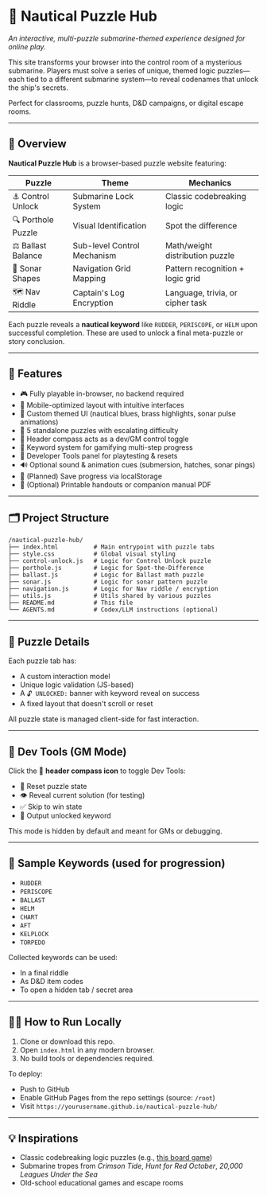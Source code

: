 # 🧭 Nautical Puzzle Hub

_An interactive, multi-puzzle submarine-themed experience designed for online play._

This site transforms your browser into the control room of a mysterious submarine. Players must solve a series of unique, themed logic puzzles—each tied to a different submarine system—to reveal codenames that unlock the ship's secrets.

Perfect for classrooms, puzzle hunts, D&D campaigns, or digital escape rooms.

---

## 🌊 Overview

**Nautical Puzzle Hub** is a browser-based puzzle website featuring:

| Puzzle                | Theme                       | Mechanics                       |
|----------------------|-----------------------------|----------------------------------|
| ⚓ Control Unlock     | Submarine Lock System       | Classic codebreaking logic       |
| 🔍 Porthole Puzzle    | Visual Identification       | Spot the difference              |
| ⚖️ Ballast Balance    | Sub-level Control Mechanism | Math/weight distribution puzzle  |
| 📡 Sonar Shapes       | Navigation Grid Mapping     | Pattern recognition + logic grid |
| 🗺️ Nav Riddle         | Captain's Log Encryption    | Language, trivia, or cipher task |

Each puzzle reveals a **nautical keyword** like `RUDDER`, `PERISCOPE`, or `HELM` upon successful completion. These are used to unlock a final meta-puzzle or story conclusion.

---

## 🚀 Features

- 🎮 Fully playable in-browser, no backend required
- 📱 Mobile-optimized layout with intuitive interfaces
- 🎨 Custom themed UI (nautical blues, brass highlights, sonar pulse animations)
- 🧠 5 standalone puzzles with escalating difficulty
- 🧭 Header compass acts as a dev/GM control toggle
- 🔐 Keyword system for gamifying multi-step progress
- 🧰 Developer Tools panel for playtesting & resets
- 🔊 Optional sound & animation cues (submersion, hatches, sonar pings)
- 💾 (Planned) Save progress via localStorage
- 📘 (Optional) Printable handouts or companion manual PDF

---

## 🗂️ Project Structure

```
/nautical-puzzle-hub/
├── index.html          # Main entrypoint with puzzle tabs
├── style.css           # Global visual styling
├── control-unlock.js   # Logic for Control Unlock puzzle
├── porthole.js         # Logic for Spot-the-Difference
├── ballast.js          # Logic for Ballast math puzzle
├── sonar.js            # Logic for sonar pattern puzzle
├── navigation.js       # Logic for Nav riddle / encryption
├── utils.js            # Utils shared by various puzzles
├── README.md           # This file
└── AGENTS.md           # Codex/LLM instructions (optional)
```

---

## 🧠 Puzzle Details

Each puzzle tab has:

- A custom interaction model
- Unique logic validation (JS-based)
- A `🔓 UNLOCKED:` banner with keyword reveal on success
- A fixed layout that doesn't scroll or reset

All puzzle state is managed client-side for fast interaction.

---

## 🧪 Dev Tools (GM Mode)

Click the 🧭 **header compass icon** to toggle Dev Tools:

- 🔄 Reset puzzle state
- 👁 Reveal current solution (for testing)
- ✅ Skip to win state
- 🔑 Output unlocked keyword

This mode is hidden by default and meant for GMs or debugging.

---

## 🧩 Sample Keywords (used for progression)

- `RUDDER`
- `PERISCOPE`
- `BALLAST`
- `HELM`
- `CHART`
- `AFT`
- `KELPLOCK`
- `TORPEDO`

Collected keywords can be used:
- In a final riddle
- As D&D item codes
- To open a hidden tab / secret area

---

## 🧑‍💻 How to Run Locally

1. Clone or download this repo.
2. Open `index.html` in any modern browser.
3. No build tools or dependencies required.

To deploy:
- Push to GitHub
- Enable GitHub Pages from the repo settings (source: `/root`)
- Visit `https://yourusername.github.io/nautical-puzzle-hub/`

---

## 💡 Inspirations

- Classic codebreaking logic puzzles (e.g., [this board game](https://en.wikipedia.org/wiki/Mastermind_(board_game)))
- Submarine tropes from *Crimson Tide*, *Hunt for Red October*, *20,000 Leagues Under the Sea*
- Old-school educational games and escape rooms
